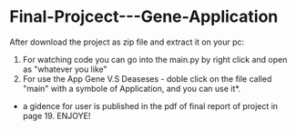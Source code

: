 # Final-Projcect---Gene-Application
After download the project as zip file and extract it on your pc:
1. For watching code you can go into the main.py by right click and open as "whatever you like"
2. For use the App Gene V.S Deaseses - doble click on the file called "main" with a symbole of Application, and you can use it*. 
* a gidence for user is published in the pdf of final report of project in page 19. 
ENJOYE!
